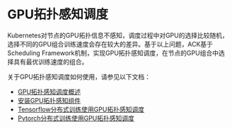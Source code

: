# GPU拓扑感知调度

Kubernetes对节点的GPU拓扑信息不感知，调度过程中对GPU的选择比较随机，选择不同的GPU组合训练速度会存在较大的差异。基于以上问题，ACK基于Scheduling Framework机制，实现GPU拓扑感知调度，在节点的GPU组合中选择具有最优训练速度的组合。

关于GPU拓扑感知调度如何使用，请参见以下文档：

-   [GPU拓扑感知调度概述](/cn.zh-CN/Kubernetes集群用户指南/GPU/NPU/GPU调度/GPU拓扑感知调度/GPU拓扑感知调度概述.md)
-   [安装GPU拓扑感知组件](/cn.zh-CN/Kubernetes集群用户指南/GPU/NPU/GPU调度/GPU拓扑感知调度/安装GPU拓扑感知组件.md)
-   [Tensorflow分布式训练使用GPU拓扑感知调度](/cn.zh-CN/Kubernetes集群用户指南/GPU/NPU/GPU调度/GPU拓扑感知调度/Tensorflow分布式训练使用GPU拓扑感知调度.md)
-   [Pytorch分布式训练使用GPU拓扑感知调度](/cn.zh-CN/Kubernetes集群用户指南/GPU/NPU/GPU调度/GPU拓扑感知调度/Pytorch分布式训练使用GPU拓扑感知调度.md)

